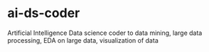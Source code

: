 # ai-ds-coder
Artificial Intelligence Data science coder to data mining, large data processing, EDA on large data, visualization of data
